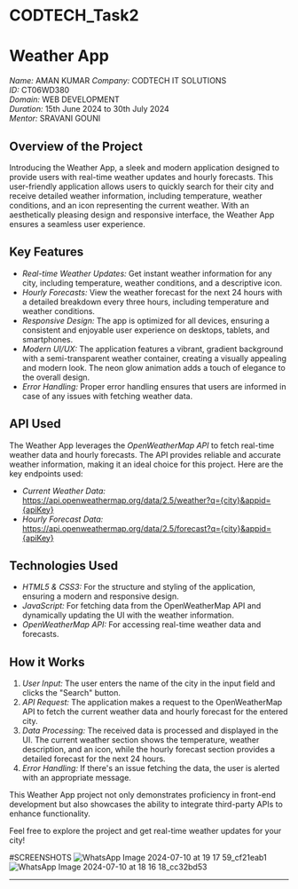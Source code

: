 # CODTECH_Task2
# Weather App

*Name:* AMAN KUMAR 
*Company:* CODTECH IT SOLUTIONS  
*ID:* CT06WD380  
*Domain:* WEB DEVELOPMENT  
*Duration:* 15th June 2024 to 30th July 2024  
*Mentor:* SRAVANI GOUNI  

## Overview of the Project

Introducing the Weather App, a sleek and modern application designed to provide users with real-time weather updates and hourly forecasts. This user-friendly application allows users to quickly search for their city and receive detailed weather information, including temperature, weather conditions, and an icon representing the current weather. With an aesthetically pleasing design and responsive interface, the Weather App ensures a seamless user experience.

## Key Features

- *Real-time Weather Updates:* Get instant weather information for any city, including temperature, weather conditions, and a descriptive icon.
- *Hourly Forecasts:* View the weather forecast for the next 24 hours with a detailed breakdown every three hours, including temperature and weather conditions.
- *Responsive Design:* The app is optimized for all devices, ensuring a consistent and enjoyable user experience on desktops, tablets, and smartphones.
- *Modern UI/UX:* The application features a vibrant, gradient background with a semi-transparent weather container, creating a visually appealing and modern look. The neon glow animation adds a touch of elegance to the overall design.
- *Error Handling:* Proper error handling ensures that users are informed in case of any issues with fetching weather data.

## API Used

The Weather App leverages the *OpenWeatherMap API* to fetch real-time weather data and hourly forecasts. The API provides reliable and accurate weather information, making it an ideal choice for this project. Here are the key endpoints used:

- *Current Weather Data:* https://api.openweathermap.org/data/2.5/weather?q={city}&appid={apiKey}
- *Hourly Forecast Data:* https://api.openweathermap.org/data/2.5/forecast?q={city}&appid={apiKey}

## Technologies Used

- *HTML5 & CSS3:* For the structure and styling of the application, ensuring a modern and responsive design.
- *JavaScript:* For fetching data from the OpenWeatherMap API and dynamically updating the UI with the weather information.
- *OpenWeatherMap API:* For accessing real-time weather data and forecasts.

## How it Works

1. *User Input:* The user enters the name of the city in the input field and clicks the "Search" button.
2. *API Request:* The application makes a request to the OpenWeatherMap API to fetch the current weather data and hourly forecast for the entered city.
3. *Data Processing:* The received data is processed and displayed in the UI. The current weather section shows the temperature, weather description, and an icon, while the hourly forecast section provides a detailed forecast for the next 24 hours.
4. *Error Handling:* If there's an issue fetching the data, the user is alerted with an appropriate message.

This Weather App project not only demonstrates proficiency in front-end development but also showcases the ability to integrate third-party APIs to enhance functionality.

Feel free to explore the project and get real-time weather updates for your city!

#SCREENSHOTS
![WhatsApp Image 2024-07-10 at 19 17 59_cf21eab1](https://github.com/Tanmay0809/CODETECH-Task1/assets/136161600/5586c75f-270f-4c95-871c-3f775b96a861)
![WhatsApp Image 2024-07-10 at 18 16 18_cc32bd53](https://github.com/Tanmay0809/CODETECH-Task1/assets/136161600/03a2edae-9292-4f43-980d-90b62f22b5f7)

---
